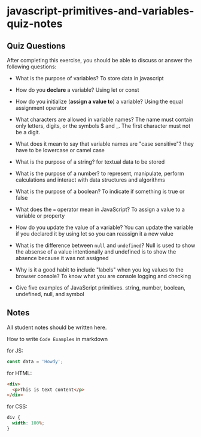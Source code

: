 # javascript-primitives-and-variables-quiz-notes

## Quiz Questions

After completing this exercise, you should be able to discuss or answer the following questions:

- What is the purpose of variables?
  To store data in javascript

- How do you **declare** a variable?
  Using let or const

- How do you initialize (**assign a value to**) a variable?
  Using the equal assignment operator

- What characters are allowed in variable names?
  The name must contain only letters, digits, or the symbols $ and \_.
  The first character must not be a digit.

- What does it mean to say that variable names are "case sensitive"?
  they have to be lowercase or camel case

- What is the purpose of a string?
  for textual data to be stored

- What is the purpose of a number?
  to represent, manipulate, perform calculations and interact with data structures and algorithms

- What is the purpose of a boolean?
  To indicate if something is true or false

- What does the `=` operator mean in JavaScript?
  To assign a value to a variable or property

- How do you update the value of a variable?
  You can update the variable if you declared it by using let so you can reassign it a new value

- What is the difference between `null` and `undefined`?
  Null is used to show the absense of a value intentionally and undefined is to show the absence because it was not assigned

- Why is it a good habit to include "labels" when you log values to the browser console?
  To know what you are console logging and checking

- Give five examples of JavaScript primitives.
  string, number, boolean, undefined, null, and symbol

## Notes

All student notes should be written here.

How to write `Code Examples` in markdown

for JS:

```javascript
const data = 'Howdy';
```

for HTML:

```html
<div>
  <p>This is text content</p>
</div>
```

for CSS:

```css
div {
  width: 100%;
}
```
